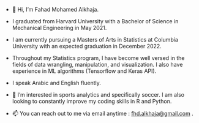 - 👋 Hi, I’m Fahad Mohamed Alkhaja.

- I  graduated from Harvard University with a Bachelor of Science in Mechanical Engineering in May 2021.
- I am currently pursuing a Masters of Arts in Statistics at Columbia University with an expected graduation in December 2022.

- Throughout my Statistics program, I have become well versed in the fields of data wrangling, manipulation, and visualization. I also have experience in ML algorithms (Tensorflow and Keras API).

- I speak Arabic and English fluently.


- 👀 I’m interested in sports analytics and specifically soccer. I am also looking to constantly improve my coding skills in R and Python.



- 📫 You can reach out to me via email anytime : fhd.alkhaja@gmail.com .

